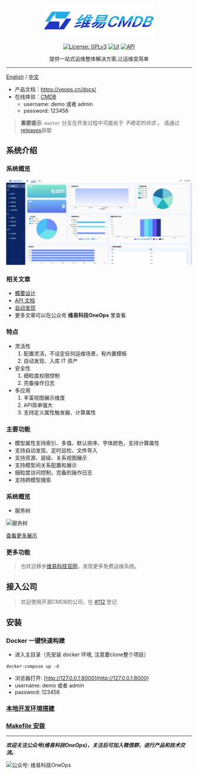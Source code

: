 
<p align="center">
  <a href="https://jumpserver.org"><img src="docs/images/logo.png" alt="维易CMDB"/></a>
</p>

<p align="center">
  <a href="https://github.com/veops/cmdb/blob/master/LICENSE"><img src="https://img.shields.io/badge/License-AGPLv3-brightgreen" alt="License: GPLv3"></a>
  <a href="https:https://github.com/sendya/ant-design-pro-vue"><img src="https://img.shields.io/badge/UI-Ant%20Design%20Pro%20Vue-brightgreen" alt="UI"></a>
  <a href="https://github.com/pallets/flask"><img src="https://img.shields.io/badge/API-Flask-brightgreen" alt="API"></a>
</p>

<p align="center">
    提供一站式运维整体解决方案,让运维变简单
</p>

------------------------------

[English](docs/README_en.md) / [中文](README.md)
- 产品文档：https://veops.cn/docs/
- 在线体验：<a href="https://cmdb.veops.cn" target="_blank">CMDB</a>
  - username: demo 或者 admin
  - password: 123456

> **重要提示**: `master` 分支在开发过程中可能处于 _不稳定的状态_ 。
> 请通过[releases](https://github.com/veops/cmdb/releases)获取

## 系统介绍

### 系统概览

<img src=docs/images/dashboard.png />

### 相关文章

- <a href="https://mp.weixin.qq.com/s/v3eANth64UBW5xdyOkK3tg" target="_blank">概要设计</a>
- <a href="https://github.com/veops/cmdb/tree/master/docs/cmdb_api.md" target="_blank">API 文档</a>
- <a href="https://mp.weixin.qq.com/s/rQaf4AES7YJsyNQG_MKOLg" target="_blank">自动发现</a>
- 更多文章可以在公众号 **维易科技OneOps** 里查看

### 特点

- 灵活性
  1. 配置灵活，不设定任何运维场景，有内置模板
  2. 自动发现、入库 IT 资产
- 安全性
  1. 细粒度权限控制
  2. 完备操作日志
- 多应用
  1. 丰富视图展示维度
  2. API简单强大
  3. 支持定义属性触发器、计算属性

### 主要功能

- 模型属性支持索引、多值、默认排序、字体颜色，支持计算属性
- 支持自动发现、定时巡检、文件导入
- 支持资源、层级、关系视图展示
- 支持模型间关系配置和展示
- 细粒度访问控制，完备的操作日志
- 支持跨模型搜索

### 系统概览

- 服务树

![服务树](docs/images/0.png "首页展示")

[查看更多展示](docs/screenshot.md)


### 更多功能

> 也欢迎移步[维易科技官网](https://veops.cn)，发现更多免费运维系统。

## 接入公司

> 欢迎使用开源CMDB的公司，在 [#112](https://github.com/veops/cmdb/issues/112) 登记

## 安装

### Docker 一键快速构建
- 进入主目录（先安装 docker 环境, 注意要clone整个项目）

```
docker-compose up -d
```

- 浏览器打开: [http://127.0.0.1:8000](http://127.0.0.1:8000)
- username: demo 或者 admin
- password: 123456

### [本地开发环境搭建](docs/local.md)

### [Makefile 安装](docs/makefile.md)

---

_**欢迎关注公众号(维易科技OneOps)，关注后可加入微信群，进行产品和技术交流。**_

![公众号: 维易科技OneOps](docs/images/wechat.png)
